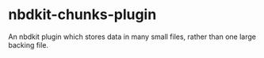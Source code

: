 # nbdkit-chunks-plugin
An nbdkit plugin which stores data in many small files, rather than one large backing file.
